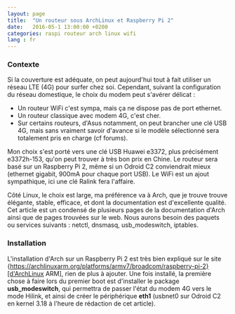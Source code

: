 ```yaml
---
layout: page
title:  "Un routeur sous ArchLinux et Raspberry Pi 2"
date:   2016-05-1 13:00:00 +0200
categories: raspi routeur arch linux wifi
lang : fr
---
```


### Contexte

Si la couverture est adéquate, on peut aujourd'hui tout à fait utiliser un réseau LTE (4G) pour surfer chez soi. Cependant, suivant la configuration du réseau domestique, le choix du modem peut s'avérer délicat :

- Un routeur WiFi c'est sympa, mais ça ne dispose pas de port ethernet.
- Un routeur classique avec modem 4G, c'est cher.
- Sur certains routeurs, d'Asus notamment, on peut brancher une clé USB 4G, mais sans vraiment savoir d'avance si le modèle sélectionné sera totalement pris en charge (cf forums).

Mon choix s'est porté vers une clé USB Huawei e3372, plus précisément e3372h-153, qu'on peut trouver à très bon prix en Chine. Le routeur sera basé sur un Raspberry Pi 2, même si un Odroid C2 conviendrait mieux (ethernet gigabit, 900mA pour chaque port USB). Le WiFi est un ajout sympathique, ici une clé Ralink fera l'affaire.

Côté Linux, le choix est large, ma préférence va à Arch, que je trouve trouve élégante, stable, efficace, et dont la documentation est d'excellente qualité. Cet article est un condensé de plusieurs pages de la documentation d'Arch ainsi que de pages trouvées sur le web. Nous aurons besoin des paquets ou services suivants : netctl, dnsmasq, usb_modeswitch, iptables.

### Installation
L'installation d'Arch sur un Raspberry Pi 2 est très bien expliqué sur le site {https://archlinuxarm.org/platforms/armv7/broadcom/raspberry-pi-2}[d'ArchLinux ARM], rien de plus à ajouter.
Une fois installé, la première chose à faire lors du premier boot est d'installer le package **usb_modeswitch**, qui permettra de passer l'état du modem 4G vers le mode Hilink, et ainsi de créer le périphérique **eth1** (usbnet0 sur Odroid C2 en kernel 3.18 à l'heure de rédaction de cet article).
